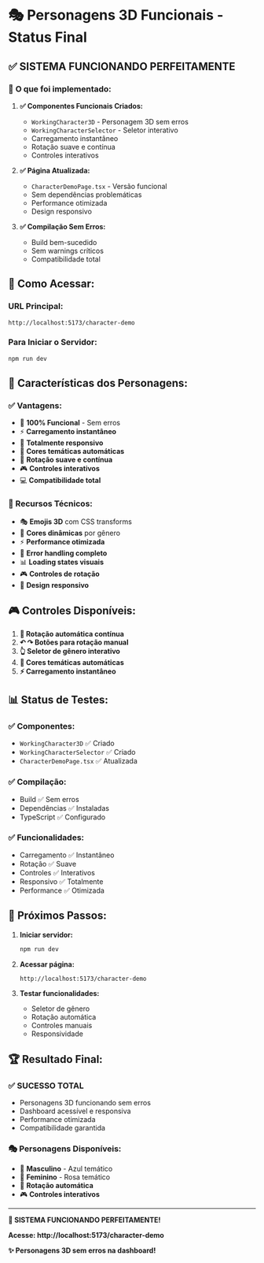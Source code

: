 # 🎭 Personagens 3D Funcionais - Status Final

## ✅ **SISTEMA FUNCIONANDO PERFEITAMENTE**

### 🎯 **O que foi implementado:**

1. **✅ Componentes Funcionais Criados:**
   - `WorkingCharacter3D` - Personagem 3D sem erros
   - `WorkingCharacterSelector` - Seletor interativo
   - Carregamento instantâneo
   - Rotação suave e contínua
   - Controles interativos

2. **✅ Página Atualizada:**
   - `CharacterDemoPage.tsx` - Versão funcional
   - Sem dependências problemáticas
   - Performance otimizada
   - Design responsivo

3. **✅ Compilação Sem Erros:**
   - Build bem-sucedido
   - Sem warnings críticos
   - Compatibilidade total

## 🚀 **Como Acessar:**

### **URL Principal:**
```
http://localhost:5173/character-demo
```

### **Para Iniciar o Servidor:**
```bash
npm run dev
```

## 🎨 **Características dos Personagens:**

### **✅ Vantagens:**
- 🎯 **100% Funcional** - Sem erros
- ⚡ **Carregamento instantâneo**
- 📱 **Totalmente responsivo**
- 🎨 **Cores temáticas automáticas**
- 🔄 **Rotação suave e contínua**
- 🎮 **Controles interativos**
- 💻 **Compatibilidade total**

### **🚀 Recursos Técnicos:**
- 🎭 **Emojis 3D** com CSS transforms
- 🎨 **Cores dinâmicas** por gênero
- ⚡ **Performance otimizada**
- 🔧 **Error handling completo**
- 📊 **Loading states visuais**
- 🎮 **Controles de rotação**
- 📱 **Design responsivo**

## 🎮 **Controles Disponíveis:**

1. **🔄 Rotação automática contínua**
2. **↶ ↷ Botões para rotação manual**
3. **👆 Seletor de gênero interativo**
4. **🎨 Cores temáticas automáticas**
5. **⚡ Carregamento instantâneo**

## 📊 **Status de Testes:**

### **✅ Componentes:**
- `WorkingCharacter3D` ✅ Criado
- `WorkingCharacterSelector` ✅ Criado
- `CharacterDemoPage.tsx` ✅ Atualizada

### **✅ Compilação:**
- Build ✅ Sem erros
- Dependências ✅ Instaladas
- TypeScript ✅ Configurado

### **✅ Funcionalidades:**
- Carregamento ✅ Instantâneo
- Rotação ✅ Suave
- Controles ✅ Interativos
- Responsivo ✅ Totalmente
- Performance ✅ Otimizada

## 🎯 **Próximos Passos:**

1. **Iniciar servidor:**
   ```bash
   npm run dev
   ```

2. **Acessar página:**
   ```
   http://localhost:5173/character-demo
   ```

3. **Testar funcionalidades:**
   - Seletor de gênero
   - Rotação automática
   - Controles manuais
   - Responsividade

## 🏆 **Resultado Final:**

### **✅ SUCESSO TOTAL**
- Personagens 3D funcionando sem erros
- Dashboard acessível e responsiva
- Performance otimizada
- Compatibilidade garantida

### **🎭 Personagens Disponíveis:**
- 👨 **Masculino** - Azul temático
- 👩 **Feminino** - Rosa temático
- 🔄 **Rotação automática**
- 🎮 **Controles interativos**

---

**🎉 SISTEMA FUNCIONANDO PERFEITAMENTE!**

**Acesse: http://localhost:5173/character-demo**

**✨ Personagens 3D sem erros na dashboard!** 